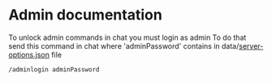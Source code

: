 # Admin documentation

To unlock admin commands in chat you must login as admin
To do that send this command in chat where 'adminPassword' contains in data/[server-options.json](server-options.md) file

```
/adminlogin adminPassword
```
